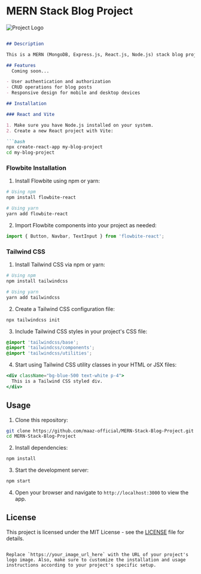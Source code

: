 # MERN Stack Blog Project

![Project Logo](https://github.com/maaz-official/MERN-Stack-Blog-Project/assets/161757387/fc80e907-8ace-4814-97a0-4c58c4ec01b0)

```markdown

## Description

This is a MERN (MongoDB, Express.js, React.js, Node.js) stack blog project. It allows users to create, read, update, and delete blog posts. full version coming soon

## Features
  Coming soon...

- User authentication and authorization
- CRUD operations for blog posts
- Responsive design for mobile and desktop devices

## Installation

### React and Vite

1. Make sure you have Node.js installed on your system.
2. Create a new React project with Vite:

```bash
npx create-react-app my-blog-project
cd my-blog-project
```

### Flowbite Installation

1. Install Flowbite using npm or yarn:

```bash
# Using npm
npm install flowbite-react

# Using yarn
yarn add flowbite-react
```

2. Import Flowbite components into your project as needed:

```jsx
import { Button, Navbar, TextInput } from 'flowbite-react';
```

### Tailwind CSS

1. Install Tailwind CSS via npm or yarn:

```bash
# Using npm
npm install tailwindcss

# Using yarn
yarn add tailwindcss
```

2. Create a Tailwind CSS configuration file:

```bash
npx tailwindcss init
```

3. Include Tailwind CSS styles in your project's CSS file:

```css
@import 'tailwindcss/base';
@import 'tailwindcss/components';
@import 'tailwindcss/utilities';
```

4. Start using Tailwind CSS utility classes in your HTML or JSX files:

```jsx
<div className="bg-blue-500 text-white p-4">
  This is a Tailwind CSS styled div.
</div>
```

## Usage

1. Clone this repository:

```bash
git clone https://github.com/maaz-official/MERN-Stack-Blog-Project.git
cd MERN-Stack-Blog-Project
```

2. Install dependencies:

```bash
npm install
```

3. Start the development server:

```bash
npm start
```

4. Open your browser and navigate to `http://localhost:3000` to view the app.

## License

This project is licensed under the MIT License - see the [LICENSE](LICENSE) file for details.
```

Replace `https://your_image_url_here` with the URL of your project's logo image. Also, make sure to customize the installation and usage instructions according to your project's specific setup.
